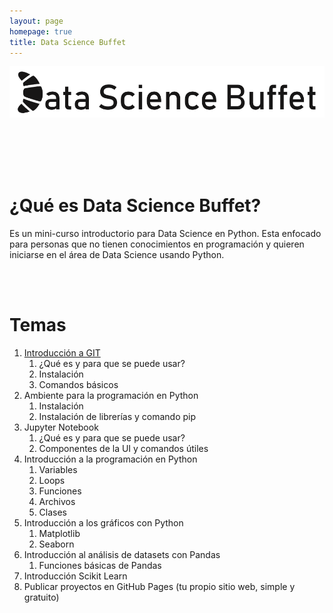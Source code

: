 ```yaml
---
layout: page
homepage: true
title: Data Science Buffet
---
```


![Data Science Buffet](./assets/img/logo.png)


<br><br><br><br>

# ¿Qué es Data Science Buffet?

Es un mini-curso introductorio para Data Science en Python. Esta enfocado para personas que no tienen conocimientos en programación y quieren iniciarse en el área de Data Science usando Python.

<br><br>

# Temas

1. [Introducción a GIT](./units/introduction-to-git.md)
   1. ¿Qué es y para que se puede usar?
   2. Instalación
   3. Comandos básicos
2. Ambiente para la programación en Python 
   1. Instalación
   2. Instalación de librerías y comando pip
3. Jupyter Notebook
   1. ¿Qué es y para que se puede usar?
   2. Componentes de la UI y comandos útiles
4. Introducción a la programación en Python
   1. Variables
   2. Loops
   3. Funciones
   4. Archivos
   5. Clases
5. Introducción a los gráficos con Python
   1. Matplotlib
   2. Seaborn
6. Introducción al análisis de datasets con Pandas
   1. Funciones básicas de Pandas
7. Introducción Scikit Learn
8. Publicar proyectos en GitHub Pages (tu propio sitio web, simple y gratuito)

<br><br>